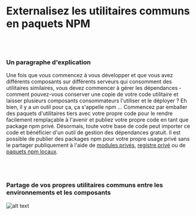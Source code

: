 # Externalisez les utilitaires communs en paquets NPM

<br/><br/>

### Un paragraphe d'explication

Une fois que vous commencez à vous développer et que vous avez différents composants sur différents serveurs qui consomment des utilitaires similaires, vous devez commencer à gérer les dépendances - comment pouvez-vous conserver une copie de votre code utilitaire et laisser plusieurs composants consommateurs l'utiliser et le déployer ? Eh bien, il y a un outil pour ça, ça s'appelle npm ... Commencez par emballer des paquets d'utilitaires tiers avec votre propre code pour le rendre facilement remplaçable à l'avenir et publiez votre propre code en tant que package npm privé. Désormais, toute votre base de code peut importer ce code et bénéficier d'un outil de gestion des dépendances gratuit. Il est possible de publier des packages npm pour votre propre usage privé sans le partager publiquement à l'aide de [modules privés](https://docs.npmjs.com/private-modules/intro), [registre privé](https://npme.npmjs.com/docs/tutorials/npm-enterprise-with-nexus.html) ou de [paquets npm locaux](https://medium.com/@arnaudrinquin/build-modular-application-with-npm-local-modules-dfc5ff047bcc).

<br/><br/>

### Partage de vos propres utilitaires communs entre les environnements et les composants

![alt text](https://github.com/i0natan/nodebestpractices/blob/master/assets/images/Privatenpm.png "Solution d'organisation par composants")
